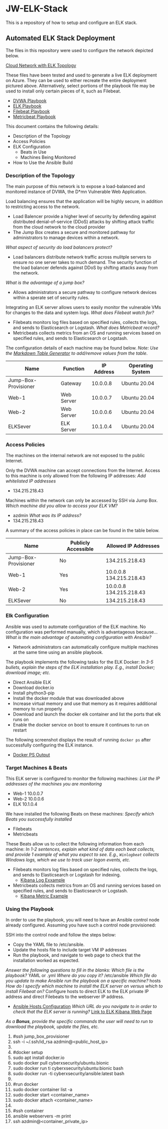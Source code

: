 # JW-ELK-Stack
This is a repository of how to setup and configure an ELK stack.

## Automated ELK Stack Deployment

The files in this repository were used to configure the network depicted below.

[Cloud Network with ELK Topology](https://github.com/Shifty558/JW-ELK-Stack/blob/main/Diagrams/JW_Unit_13_Cloud_Security_ELK.png)

These files have been tested and used to generate a live ELK deployment on Azure. They can be used to either recreate the entire deployment pictured above. Alternatively, select portions of the playbook file may be used to install only certain pieces of it, such as Filebeat.

- [DVWA Playbook](https://github.com/Shifty558/JW-ELK-Stack/blob/main/Images/dvwa_playbook.png)
- [ELK Playbook](https://github.com/Shifty558/JW-ELK-Stack/blob/main/Images/elk_playbook.PNG)
- [Filebeat Playbook](https://github.com/Shifty558/JW-ELK-Stack/blob/main/Images/filebeat_playbook.png)
- [Metricbeat Playbook](https://github.com/Shifty558/JW-ELK-Stack/blob/main/Images/metricbeat_playbook.png)

This document contains the following details:
- Description of the Topology
- Access Policies
- ELK Configuration
  - Beats in Use
  - Machines Being Monitored
- How to Use the Ansible Build

### Description of the Topology

The main purpose of this network is to expose a load-balanced and monitored instance of DVWA, the D*mn Vulnerable Web Application.

Load balancing ensures that the application will be highly secure, in addition to restricting access to the network.
- Load Balencer provide a higher level of security by defending against distributed denial-of-service (DDoS) attacks by shifting attack traffic from the cloud network to the cloud provider
- The Jump Box creates a secure and monitored pathway for administrators to manage devices within a network.

_What aspect of security do load balancers protect?_
- Load balancers distribute network traffic across mulitple servers to ensure no one server takes to much demand.  The security function of the load balancer defends against DDoS by shifting attacks away from the network.

_What is the advantage of a jump box?_
- Allows administrators a secure pathway to configure network devices within a sperate set of security rules.

Integrating an ELK server allows users to easily monitor the vulnerable VMs for changes to the data and system logs.
_What does Filebeat watch for?_  
- Filebeats monitors log files based on specified rules, collects the logs, and sends to Elasticsearch or Logstash. 
_What does Metricbeat record?_ 
- Metricbeats collects metrics from an OS and running services based on specified rules, and sends to Elasticsearch or Logstash.

The configuration details of each machine may be found below.
_Note: Use the [Markdown Table Generator](http://www.tablesgenerator.com/markdown_tables) to add/remove values from the table_.

| Name                 | Function   | IP Address | Operating System |
|----------------------|------------|------------|------------------|
| Jump-Box-Provisioner | Gateway    | 10.0.0.8   | Ubuntu 20.04     |
| Web-1                | Web Server | 10.0.0.7   | Ubuntu 20.04     |
| Web-2                | Web Server | 10.0.0.6   | Ubuntu 20.04     |
| ELKSever             | ELK Server | 10.1.0.4   | Ubuntu 20.04     |

### Access Policies

The machines on the internal network are not exposed to the public Internet. 

Only the DVWA machine can accept connections from the Internet. Access to this machine is only allowed from the following IP addresses:
_Add whitelisted IP addresses_
- 134.215.218.43

Machines within the network can only be accessed by SSH via Jump Box.
_Which machine did you allow to access your ELK VM?_
- azdmin
_What was its IP address?_
- 134.215.218.43

A summary of the access policies in place can be found in the table below.

| Name                 | Publicly Accessible | Allowed IP Addresses    |
|----------------------|---------------------|-------------------------|
| Jump-Box-Provisioner | No                  | 134.215.218.43          |
| Web-1                | Yes                 | 10.0.0.8 134.215.218.43 |
| Web-2                | Yes                 | 10.0.0.8 134.215.218.43 |
| ELKSever             | No                  | 134.215.218.43          |

### Elk Configuration

Ansible was used to automate configuration of the ELK machine. No configuration was performed manually, which is advantageous because...
_What is the main advantage of automating configuration with Ansible?_
- Network administrators can automatically configure multiple machines at the same time using an ansible playbook.

The playbook implements the following tasks for the ELK Docker:
_In 3-5 bullets, explain the steps of the ELK installation play. E.g., install Docker; download image; etc._
- Direct Ansible ELK
- Download docker.io
- Install phython3-pip
- Install the docker module that was downloaded above
- Increase virtual memory and use that memory as it requires additional memory to run properly
- Download and launch the docker elk container and list the ports that elk runs on
- Enable the docker service on boot to ensure it continues to run on restart

The following screenshot displays the result of running `docker ps` after successfully configuring the ELK instance.

- [Docker PS Output](https://github.com/Shifty558/JW-ELK-Stack/blob/main/Images/ELK_Docker_PS_Output.PNG)

### Target Machines & Beats
This ELK server is configured to monitor the following machines:
_List the IP addresses of the machines you are monitoring_
- Web-1 10.0.0.7
- Web-2 10.0.0.6
- ELK 10.1.0.4

We have installed the following Beats on these machines:
_Specify which Beats you successfully installed_
- Filebeats
- Metricbeats

These Beats allow us to collect the following information from each machine:
_In 1-2 sentences, explain what kind of data each beat collects, and provide 1 example of what you expect to see. E.g., `Winlogbeat` collects Windows logs, which we use to track user logon events, etc._
- Filebeats monitors log files based on specified rules, collects the logs, and sends to Elasticsearch or Logstash for indexing.
  - [Kibana Log Exxample](https://github.com/Shifty558/JW-ELK-Stack/blob/main/Images/Kibana_Logs.PNG)
- Metricbeats collects metrics from an OS and running services based on specified rules, and sends to Elasticsearch or Logstash.
  - [Kibana Metric Example](https://github.com/Shifty558/JW-ELK-Stack/blob/main/Images/Kibana_Metrics.PNG)

### Using the Playbook
In order to use the playbook, you will need to have an Ansible control node already configured. Assuming you have such a control node provisioned: 

SSH into the control node and follow the steps below:
- Copy the YAML file to /etc/ansible.
- Update the hosts file to include target VM IP addresses
- Run the playbook, and navigate to web page to check that the installation worked as expected.

_Answer the following questions to fill in the blanks:_
_Which file is the playbook?_ YAML or .yml 
_Where do you copy it?_ /etc/ansible
_Which file do you update to make Ansible run the playbook on a specific machine?_ hosts
_How do I specify which machine to install the ELK server on versus which to install Filebeat on?_ Configure hosts to direct ELK to the ELK private IP address and direct Filebeats to the webserver IP address.
  - [Ansible Hosts Configuration](https://github.com/Shifty558/JW-ELK-Stack/blob/main/Images/Ansible_Hosts_Config.PNG)
_Which URL do you navigate to in order to check that the ELK server is running?_ [Link to ELK Kibana Web Page](http://[your.ELK-VM.External.IP]:5601/app/kibana)

_As a **Bonus**, provide the specific commands the user will need to run to download the playbook, update the files, etc._

1. #ssh jump_box_provisioner
2. ssh -i ~/.ssh/id_rsa azdmin@<public_host_ip>
3.
4. #docker setup
5. sudo apt install docker.io
6. sudo docker pull cyberxsecurity/ubuntu.bionic
7. sudo docker run ti cyberxsecurity/ubuntu:bionic bash
8. sudo docker run -ti cyberxsecurity/ansible:latest bash
9.
10. #run docker
11. sudo docker container list -a
12. sudo docker start <container_name>
13. sudo docker attach <container_name>
14.
15. #ssh container
16. ansible webservers -m print
17. ssh azdmin@<container_private_ip>
